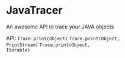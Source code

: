 JavaTracer
==========

An awesome API to trace your JAVA objects

API:
<code>Trace.print(Object)</code>
<code>Trace.print(Object, PrintStream)</code>
<code>Trace.print(Object, Iterable<PrintStream>)</code>
